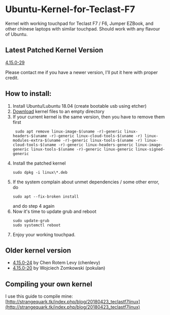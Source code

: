 # Ubuntu-Kernel-for-Teclast-F7
Kernel with working touchpad for Teclast F7 / F6, Jumper EZBook, and other chinese laptops with similar touchpad.
Should work with any flavour of Ubuntu.

## Latest Patched Kernel Version
[4.15.0-29](https://files.fm/u/q7spbhat#_)

Please contact me if you have a newer version, I'll put it here with proper credit.

## How to install:
1. Install Ubuntu/Lubuntu 18.04 (create bootable usb using etcher)
2. [Download](https://files.fm/u/q7spbhat#_) kernel files to an empty directory
3. If your current kernel is the same version, then you have to remove them first
   ```
    sudo apt remove linux-image-$(uname -r)-generic linux-headers-$(uname -r)-generic linux-cloud-tools-$(uname -r) linux-modules-extra-$(uname -r)-generic linux-tools-$(uname -r) linux-cloud-tools-$(uname -r)-generic linux-headers-generic linux-image-generic linux-tools-$(uname -r)-generic linux-generic linux-signed-generic
   ```
4. Install the patched kernel
   ```
   sudo dpkg -i linux\*.deb
   ```
5. If the system complain about unmet dependencies / some other error, do
   ```
   sudo apt --fix-broken install
   ```
   and do step 4 again
6. Now it's time to update grub and reboot
   ```
   sudo update-grub
   sudo systemctl reboot
   ```
7. Enjoy your working touchpad.

## Older kernel version
- [4.15.0-24](https://gitlab.com/chenlevy/teclast-f7-touchpad-fix) by Chen Rotem Levy (chenlevy)
- [4.15.0-20](https://github.com/pokulan/Ubuntu-Kernel-4.15.0-20-for-Teclast-F7) by Wojciech Zomkowski (pokulan)

## Compiling your own kernel
I use this guide to compile mine:
[http://strangequark.tk/index.php/blog/20180423_teclastf7linux](http://strangequark.tk/index.php/blog/20180423_teclastf7linux)
